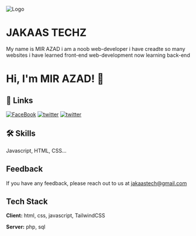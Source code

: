 
![Logo](https://yt3.ggpht.com/ytc/AKedOLQT_8tRskXS9VkKeCV-HMXOeoHkjK76XfWeSjrO=s48-c-k-c0x00ffffff-no-rj)

    
# JAKAAS TECHZ

My name is MIR AZAD i am a noob web-developer i have creadte so many websites
i have learned front-end web-development now learning back-end


# Hi, I'm MIR AZAD! 👋

  
## 🔗 Links
[![FaceBook](https://img.shields.io/badge/facebook-0A66C2?style=for-the-badge&logo=facebook&logoColor=white)](https://cutt.ly/vmQ5Gq2)
[![twitter](https://img.shields.io/badge/twitter-1DA1F2?style=for-the-badge&logo=twitter&logoColor=white)](https://cutt.ly/NmWtTf5)
[![twitter](https://img.shields.io/badge/youtube-1DA1F2?style=for-the-badge&logo=youtube&logoColor=red)](https://www.youtube.com/channel/UCZ2thwUtHZMfLIhnHUIghhg)
  

## 🛠 Skills
Javascript, HTML, CSS...

  
## Feedback

If you have any feedback, please reach out to us at jakaastech@gmail.com

  
## Tech Stack

**Client:** html, css, javascript, TailwindCSS

**Server:** php, sql

  

